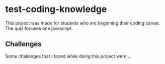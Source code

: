 # test-coding-knowledge

This project was made for students who are beginning their coding career.  The quiz focuses one javascript.



## Challenges
Some challenges that I faced while doing this project were ...




